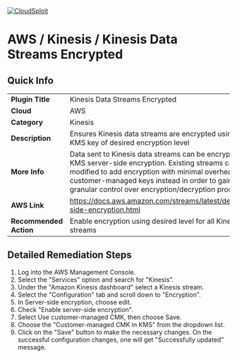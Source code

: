 [![CloudSploit](https://cloudsploit.com/img/logo-new-big-text-100.png "CloudSploit")](https://cloudsploit.com)

# AWS / Kinesis / Kinesis Data Streams Encrypted

## Quick Info

| | |
|-|-|
| **Plugin Title** | Kinesis Data Streams Encrypted |
| **Cloud** | AWS |
| **Category** | Kinesis |
| **Description** | Ensures Kinesis data streams are encrypted using AWS KMS key of desired encryption level |
| **More Info** | Data sent to Kinesis data streams can be encrypted using KMS server-side encryption. Existing streams can be modified to add encryption with minimal overhead. Use customer-managed keys instead in order to gain more granular control over encryption/decryption process. |
| **AWS Link** | https://docs.aws.amazon.com/streams/latest/dev/server-side-encryption.html |
| **Recommended Action** | Enable encryption using desired level for all Kinesis streams |

## Detailed Remediation Steps
1. Log into the AWS Management Console.
2. Select the "Services" option and search for "Kinesis". </br>
3. Under the "Amazon Kinesis dashboard" select a Kinesis stream. </br>
4. Select the "Configuration" tab and scroll down to "Encryption". </br>
5. In Server-side encryption, choose edit. </br>
6. Check "Enable server-side encryption". </br>
7. Select Use customer-managed CMK, then choose Save. </br>
8. Choose the "Customer-managed CMK in KMS" from the dropdown list. </br>
9. Click on the "Save" button to make the necessary changes. On the successful configuration changes, one will get "Successfully updated" message. </br>